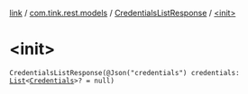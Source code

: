 [link](../../index.md) / [com.tink.rest.models](../index.md) / [CredentialsListResponse](index.md) / [&lt;init&gt;](./-init-.md)

# &lt;init&gt;

`CredentialsListResponse(@Json("credentials") credentials: `[`List`](https://kotlinlang.org/api/latest/jvm/stdlib/kotlin.collections/-list/index.html)`<`[`Credentials`](../-credentials/index.md)`>? = null)`